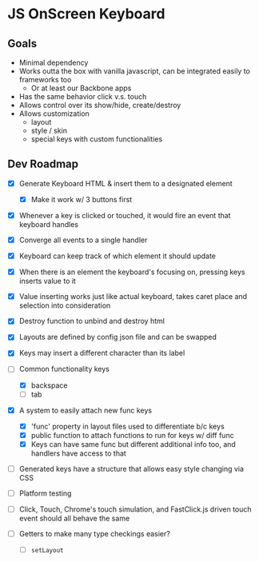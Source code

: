 # JS OnScreen Keyboard

## Goals

- Minimal dependency
- Works outta the box with vanilla javascript, can be integrated easily to frameworks too
  - Or at least our Backbone apps
- Has the same behavior click v.s. touch
- Allows control over its show/hide, create/destroy
- Allows customization
  - layout
  - style / skin
  - special keys with custom functionalities

## Dev Roadmap

- [x] Generate Keyboard HTML & insert them to a designated element
  - [x] Make it work w/ 3 buttons first
- [x] Whenever a key is clicked or touched, it would fire an event that keyboard handles
- [x] Converge all events to a single handler
- [x] Keyboard can keep track of which element it should update
- [x] When there is an element the keyboard's focusing on, pressing keys inserts value to it
- [x] Value inserting works just like actual keyboard, takes caret place and selection into consideration
- [x] Destroy function to unbind and destroy html
- [x] Layouts are defined by config json file and can be swapped
- [x] Keys may insert a different character than its label
- [ ] Common functionality keys
  - [x] backspace
  - [ ] tab
- [x] A system to easily attach new func keys
  - [x] 'func' property in layout files used to differentiate b/c keys
  - [x] public function to attach functions to run for keys w/ diff func
  - [x] Keys can have same func but different additional info too, and handlers have access to that

- [ ] Generated keys have a structure that allows easy style changing via CSS

- [ ] Platform testing
- [ ] Click, Touch, Chrome's touch simulation, and FastClick.js driven touch event should all behave the same
- [ ] Getters to make many type checkings easier?
  - [ ] `setLayout`
